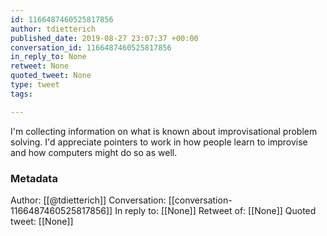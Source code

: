 ```yaml
---
id: 1166487460525817856
author: tdietterich
published_date: 2019-08-27 23:07:37 +00:00
conversation_id: 1166487460525817856
in_reply_to: None
retweet: None
quoted_tweet: None
type: tweet
tags:

---
```


I'm collecting information on what is known about improvisational problem solving. I'd appreciate pointers to work in how people learn to improvise and how computers might do so as well.

### Metadata

Author: [[@tdietterich]]
Conversation: [[conversation-1166487460525817856]]
In reply to: [[None]]
Retweet of: [[None]]
Quoted tweet: [[None]]
